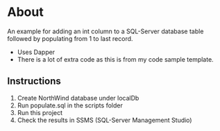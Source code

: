 ﻿# About

An example for adding an int column to a SQL-Server database table followed by populating from 1 to last record.

- Uses Dapper
- There is a lot of extra code as this is from my code sample template.

## Instructions

1. Create NorthWind database under localDb
1. Run populate.sql in the scripts folder
1. Run this project
1. Check the results in SSMS (SQL-Server Management Studio)
